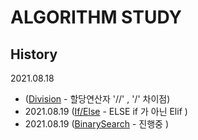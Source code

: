 # ALGORITHM STUDY

## History

2021.08.18 
- ([Division](https://github.com/dahoonchoi/algorithm_study/blob/main/hackerrank/prct_division.py) - 할당연산자 '//' , '/' 차이점)
- 2021.08.19 ([If/Else](https://github.com/dahoonchoi/algorithm_study/blob/main/hackerrank/prct_ifelse.py) - ELSE if 가 아닌 Elif )
- 2021.08.19 ([BinarySearch](https://github.com/dahoonchoi/algorithm_study/blob/main/programmers/prct_binarysearch.py) - 진행중 )
